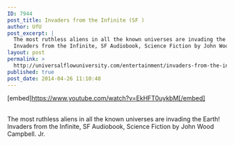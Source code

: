 ```yaml
---
ID: 7944
post_title: Invaders from the Infinite (SF )
author: UfU
post_excerpt: |
  The most ruthless aliens in all the known universes are invading the Earth!
  Invaders from the Infinite, SF Audiobook, Science Fiction by John Wood Campbell. Jr.
layout: post
permalink: >
  http://universalflowuniversity.com/entertainment/invaders-from-the-infinite-sf/
published: true
post_date: 2014-04-26 11:10:48
---
```

[embed]https://www.youtube.com/watch?v=EkHFT0uykbM[/embed]</br></br>
<p>The most ruthless aliens in all the known universes are invading the Earth! 
Invaders from the Infinite, SF Audiobook, Science Fiction by John Wood Campbell. Jr.</p>